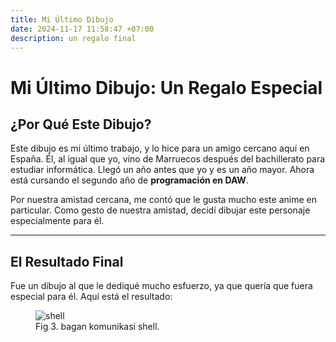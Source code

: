 ```yaml
---
title: Mi Último Dibujo
date: 2024-11-17 11:58:47 +07:00
description: un regalo final
---
```


# **Mi Último Dibujo: Un Regalo Especial**

## **¿Por Qué Este Dibujo?**

Este dibujo es mi último trabajo, y lo hice para un amigo cercano aquí en España. Él, al igual que yo, vino de Marruecos después del bachillerato para estudiar informática. Llegó un año antes que yo y es un año mayor. Ahora está cursando el segundo año de **programación en DAW**.  

Por nuestra amistad cercana, me contó que le gusta mucho este anime en particular. Como gesto de nuestra amistad, decidí dibujar este personaje especialmente para él.

---

## **El Resultado Final**

Fue un dibujo al que le dediqué mucho esfuerzo, ya que quería que fuera especial para él. Aquí está el resultado:

<figure>
<img src="/5/1.jpg" alt="shell">
<figcaption>Fig 3. bagan komunikasi shell.</figcaption>
</figure>
